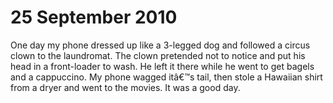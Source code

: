 
# 25 September 2010

One day my phone dressed up like a 3-legged dog and followed a circus clown to the laundromat.  The clown pretended not to notice and put his head in a front-loader to wash.  He left it there while he went to get bagels and a cappuccino.  My phone wagged itâ€™s tail, then stole a Hawaiian shirt from a dryer and went to the movies.  It was a good day.
